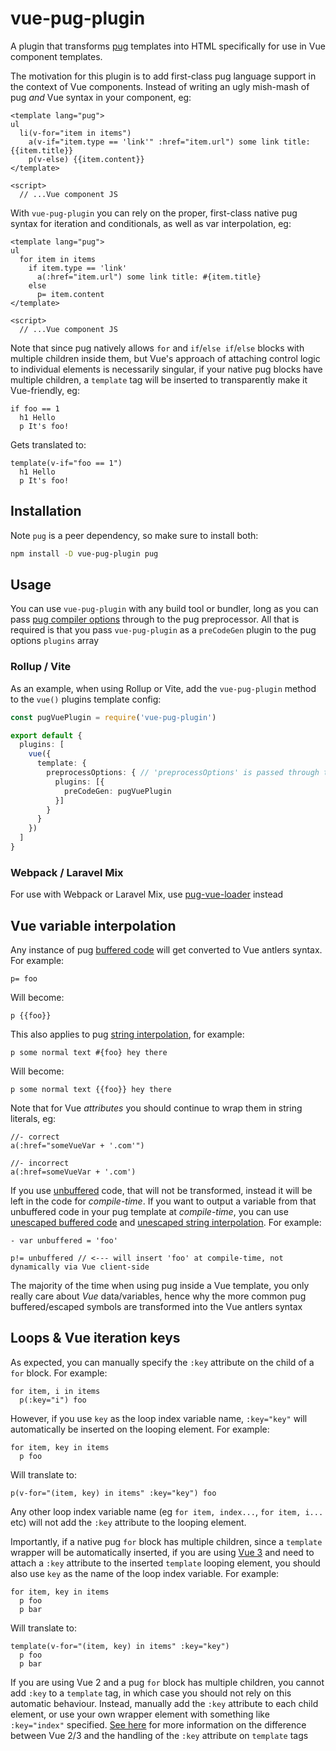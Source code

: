 # vue-pug-plugin

A plugin that transforms [pug](https://pugjs.org) templates into HTML specifically for use in Vue component templates.

The motivation for this plugin is to add first-class pug language support in the context of Vue components. Instead of writing an ugly mish-mash of pug _and_ Vue syntax in your component, eg:

```pug
<template lang="pug">
ul
  li(v-for="item in items")
    a(v-if="item.type == 'link'" :href="item.url") some link title: {{item.title}}
    p(v-else) {{item.content}}
</template>

<script> 
  // ...Vue component JS
```

With `vue-pug-plugin` you can rely on the proper, first-class native pug syntax for iteration and conditionals, as well as var interpolation, eg:

```pug
<template lang="pug">
ul
  for item in items
    if item.type == 'link'
      a(:href="item.url") some link title: #{item.title}
    else
      p= item.content
</template>

<script>
  // ...Vue component JS
```

Note that since pug natively allows `for` and `if`/`else if`/`else` blocks with multiple children inside them, but Vue's approach of attaching control logic to individual elements is necessarily singular, if your native pug blocks have multiple children, a `template` tag will be inserted to transparently make it Vue-friendly, eg:

```pug
if foo == 1
  h1 Hello
  p It's foo!
```

Gets translated to:

```pug
template(v-if="foo == 1")
  h1 Hello
  p It's foo!
```

## Installation

Note `pug` is a peer dependency, so make sure to install both:

``` sh
npm install -D vue-pug-plugin pug
```

## Usage

You can use `vue-pug-plugin` with any build tool or bundler, long as you can pass [pug compiler options](https://pugjs.org/api/reference.html) through to the pug preprocessor. All that is required is that you pass `vue-pug-plugin` as a `preCodeGen` plugin to the pug options `plugins` array

### Rollup / Vite

As an example, when using Rollup or Vite, add the `vue-pug-plugin` method to the `vue()` plugins template config:

```ts
const pugVuePlugin = require('vue-pug-plugin')

export default {
  plugins: [
    vue({
      template: {
        preprocessOptions: { // 'preprocessOptions' is passed through to the pug compiler 
          plugins: [{
            preCodeGen: pugVuePlugin
          }]
        }
      }
    })
  ]
}
```

### Webpack / Laravel Mix

For use with Webpack or Laravel Mix, use [pug-vue-loader](https://npmjs.com/pug-vue-loader) instead


## Vue variable interpolation

Any instance of pug [buffered code](https://pugjs.org/language/code.html#buffered-code) will get converted to Vue antlers syntax. For example:

```pug
p= foo
```

Will become:

```pug
p {{foo}}
```

This also applies to pug [string interpolation](https://pugjs.org/language/interpolation.html), for example:

```pug
p some normal text #{foo} hey there
```

Will become:

```pug
p some normal text {{foo}} hey there
```

Note that for Vue _attributes_ you should continue to wrap them in string literals, eg:

```pug
//- correct
a(:href="someVueVar + '.com'")

//- incorrect
a(:href=someVueVar + '.com')
```

If you use [unbuffered](https://pugjs.org/language/code.html#unbuffered-code) code, that will not be transformed, instead it will be left in the code for _compile-time_. If you want to output a variable from that unbuffered code in your pug template at _compile-time_, you can use [unescaped buffered code](https://pugjs.org/language/code.html#unescaped-buffered-code) and [unescaped string interpolation](https://pugjs.org/language/interpolation.html#string-interpolation-unescaped). For example:

```pug
- var unbuffered = 'foo'

p!= unbuffered // <--- will insert 'foo' at compile-time, not dynamically via Vue client-side
```

The majority of the time when using pug inside a Vue template, you only really care about _Vue_ data/variables, hence why the more common pug buffered/escaped symbols are transformed into the Vue antlers syntax

## Loops & Vue iteration keys

As expected, you can manually specify the `:key` attribute on the child of a `for` block. For example:

```pug
for item, i in items
  p(:key="i") foo
```

However, if you use `key` as the loop index variable name, `:key="key"` will automatically be inserted on the looping element. For example:

```pug
for item, key in items
  p foo
```

Will translate to:

```pug
p(v-for="(item, key) in items" :key="key") foo
```

Any other loop index variable name (eg `for item, index...`, `for item, i...` etc) will not add the `:key` attribute to the looping element.

Importantly, if a native pug `for` block has multiple children, since a `template` wrapper will be automatically inserted, if you are using [Vue 3](https://v3.vuejs.org/guide/migration/key-attribute.html#with-template-v-for) and need to attach a `:key` attribute to the inserted `template` looping element, you should also use `key` as the name of the loop index variable. For example:

```pug
for item, key in items
  p foo
  p bar
```

Will translate to:

```pug
template(v-for="(item, key) in items" :key="key") 
  p foo
  p bar
```

If you are using Vue 2 and a pug `for` block has multiple children, you cannot add `:key` to a `template` tag, in which case you should not rely on this automatic behaviour. Instead, manually add the `:key` attribute to each child element, or use your own wrapper element with something like `:key="index"` specified. [See here](https://v3.vuejs.org/guide/migration/key-attribute.html#with-template-v-for) for more information on the difference between Vue 2/3 and the handling of the `:key` attribute on `template` tags